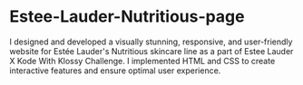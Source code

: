 # Estee-Lauder-Nutritious-page
I designed and developed a visually stunning, responsive, and user-friendly website for Estée Lauder's Nutritious skincare line as a part of Estee Lauder X Kode With Klossy Challenge. I implemented HTML and CSS to create interactive features and ensure optimal user experience.
